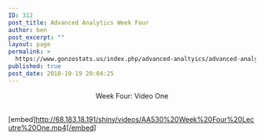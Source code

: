 ```yaml
---
ID: 312
post_title: Advanced Analytics Week Four
author: ben
post_excerpt: ""
layout: page
permalink: >
  https://www.gonzostats.us/index.php/advanced-analtyics/advanced-analytics-week-four/
published: true
post_date: 2018-10-19 20:04:25
---
```

<center>Week Four: Video One</center>&nbsp;

[embed]http://68.183.18.191/shiny/videos/AA530%20Week%20Four%20Lecutre%20One.mp4[/embed]